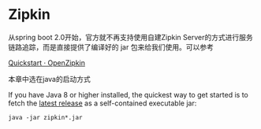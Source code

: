 # Zipkin

从spring boot 2.0开始，官方就不再支持使用自建Zipkin Server的方式进行服务链路追踪，而是直接提供了编译好的 jar 包来给我们使用。可以参考

[Quickstart · OpenZipkin](https://zipkin.io/pages/quickstart.html)

本章中选在java的启动方式

If you have Java 8 or higher installed, the quickest way to get started is to fetch the [latest release](https://search.maven.org/remote_content?g=io.zipkin&a=zipkin-server&v=LATEST&c=exec) as a self-contained executable jar:

```shell
java -jar zipkin*.jar
```